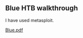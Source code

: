 ## Blue HTB walkthrough

I have used metasploit.


[Blue.pdf](https://github.com/r0sha1/r0sha1.github.io/files/8008351/Blue.pdf)
